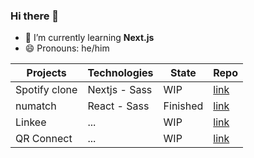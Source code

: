 ### Hi there 👋

- 🌱 I’m currently learning **Next.js**
- 😄 Pronouns: he/him

|Projects|Technologies|State|Repo|
|--------|------------|-----|----|
|Spotify clone|Nextjs - Sass|WIP|[link](https://github.com/brunopistarino/spotify-clone-nextjs)|
|numatch|React - Sass|Finished|[link](https://github.com/brunopistarino/numatch-react)|
|Linkee|...|WIP|[link](https://github.com/brunopistarino/linkee-next-13)|
|QR Connect|...|WIP|[link](https://github.com/brunopistarino/qr-connect)|

<!--
**brunopistarino/brunopistarino** is a ✨ _special_ ✨ repository because its `README.md` (this file) appears on your GitHub profile.

Here are some ideas to get you started:

- 🔭 I’m currently working on ...
- 🌱 I’m currently learning ...
- 👯 I’m looking to collaborate on ...
- 🤔 I’m looking for help with ...
- 💬 Ask me about ...
- 📫 How to reach me: ...
- 😄 Pronouns: ...
- ⚡ Fun fact: ...
-->
